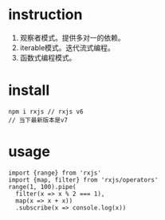 # instruction

1. 观察者模式。提供多对一的依赖。
2. iterable模式。迭代流式编程。
3. 函数式编程模式。

# install

```
npm i rxjs // rxjs v6
// 当下最新版本是v7
```

# usage

```
import {range} from 'rxjs'
import {map, filter} from 'rxjs/operators'
range(1, 100).pipe(
  filter(x => x % 2 === 1),
  map(x => x + x))
  .subscribe(x => console.log(x))
```